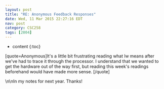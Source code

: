 ```yaml
---
layout: post
title: "RE: Anonymous Feedback Responses"
date: Wed, 11 Mar 2015 22:27:16 EDT
nav: post
category: CSC258
tags: [2804]
---
```


* content
{:toc}

[quote=Anonymous]It's a little bit frustrating reading what lw means after we've had to trace it through the processor. I understand that we wanted to get the hardware out of the way first, but reading this week's readings beforehand would have made more sense. [/quote]
<!-- more -->
<p>\n\nIn my notes for next year. Thanks!</p>
